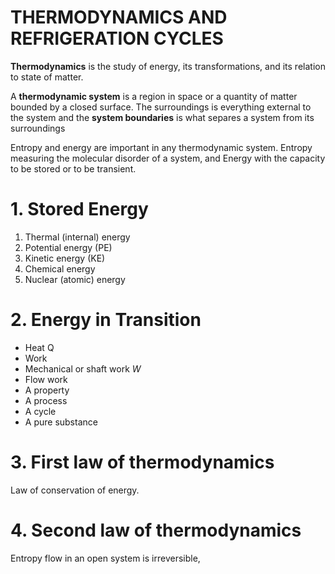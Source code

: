 # THERMODYNAMICS AND REFRIGERATION CYCLES

**Thermodynamics** is the study of energy, its transformations, and its relation to state of matter. 

A **thermodynamic system** is a region in space or a quantity of matter bounded by a closed surface. 
The surroundings is everything external to the system and the **system boundaries** is what separes a system
from its surroundings

Entropy and energy are important in any thermodynamic system. Entropy measuring the molecular disorder of
a system, and Energy with the capacity to be stored or to be transient. 

# 1. Stored Energy 
1. Thermal (internal)  energy
2. Potential energy (PE) 
3. Kinetic energy (KE)
5. Chemical energy 
6. Nuclear (atomic) energy  

# 2. Energy in Transition
* Heat Q 
* Work
* Mechanical or shaft work _W_
* Flow work 
* A property
* A process
* A cycle
* A pure substance

# 3. First law of thermodynamics 
Law of conservation of energy. 

# 4. Second law of thermodynamics
Entropy flow in an open system is irreversible, 
